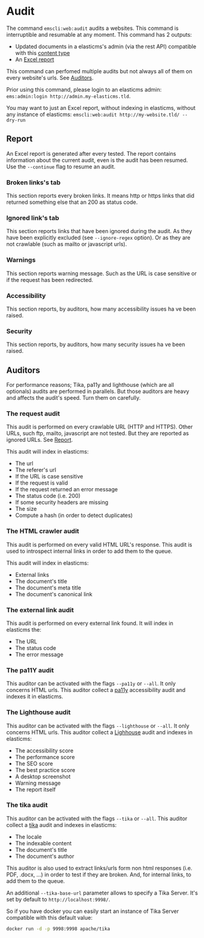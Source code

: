 # Audit

The command `emscli:web:audit` audits a websites. This command is interruptible and resumable at any moment. This command has 2 outputs:

* Updated documents in a elasticms's admin (via the rest API) compatible with this [content type](./audit.json) 
* An [Excel report](#Report)

This command can perfomed multiple audits but not always all of them on every website's urls. See [Auditors](#Auditors).

Prior using this command, please login to an elasticms admin: `ems:admin:login http://admin.my-elasticms.tld`.

You may want to just an Excel report, without indexing in elasticms, without any instance of elasticms: `emscli:web:audit http://my-website.tld/ --dry-run`

## Report
An Excel report is generated after every tested. The report contains information about the current audit, even is the audit has been resumed. Use the `--continue` flag to resume an audit.

### Broken links's tab
This section reports every broken links. It means http or https links that did returned something else that an 200 as status code.

### Ignored link's tab
This section reports links that have been ignored during the audit. As they have been explicitly excluded (see `--ignore-regex` option). Or as they are not crawlable (such as mailto or javascript urls).

### Warnings
This section reports warning message. Such as the URL is case sensitive or if the request has been redirected.

### Accessibility
This section reports, by auditors, how many accessibility issues ha ve been raised.

### Security
This section reports, by auditors, how many security issues ha ve been raised.

## Auditors

For performance reasons; Tika, pa11y and lighthouse (which are all optionals) audits are performed in parallels. But those auditors are heavy and affects the audit's speed. Turn them on carefully. 

### The request audit

This audit is performed on every crawlable URL (HTTP and HTTPS). Other URLs, such ftp, mailto, javascript are not tested. But they are reported as ignored URLs. See [Report](#Report).

This audit will index in elasticms:

* The url
* The referer's url
* If the URL is case sensitive
* If the request is valid
* If the request returned an error message
* The status code (i.e. 200)
* If some security headers are missing
* The size
* Compute a hash (in order to detect duplicates)


### The HTML crawler audit

This audit is performed on every valid HTML URL's response. This audit is used to introspect internal links in order to add them to the queue.

This audit will index in elasticms:

* External links
* The document's title
* The document's meta title
* The document's canonical link

### The external link audit

This audit is performed on every external link found. It will index in elasticms the:

* The URL
* The status code
* The error message

### The pa11Y audit

This auditor can be activated with the flags `--pa11y` or `--all`.
It only concerns HTML urls.
This auditor collect a [pa11y](https://pa11y.org/) accessibility audit and indexes it in elasticms.  

### The Lighthouse audit

This auditor can be activated with the flags `--lighthouse` or `--all`.
It only concerns HTML urls.
This auditor collect a [Lighhouse](https://developer.chrome.com/docs/lighthouse/overview/) audit and indexes in elasticms:

* The accessibility score
* The performance score
* The SEO score
* The best practice score
* A desktop screenshot
* Warning message
* The report itself

### The tika audit

This auditor can be activated with the flags `--tika` or `--all`. This auditor collect a [tika](https://developer.chrome.com/docs/lighthouse/overview/) audit and indexes in elasticms:

* The locale
* The indexable content
* The document's title
* The document's author

This auditor is also used to extract links/urls form non html responses (i.e. PDF, .docx, ...) in order to test if they are broken. And, for internal links, to add them to the queue.

An additional `--tika-base-url` parameter allows to specify a Tika Server. It's set by default to `http://localhost:9998/`.

So if you have docker you can easily start an instance of Tika Server compatible with this default value:

```bash
docker run -d -p 9998:9998 apache/tika
```
